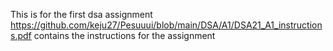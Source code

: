 This is for the first dsa assignment
https://github.com/keju27/Pesuuui/blob/main/DSA/A1/DSA21_A1_instructions.pdf contains the instructions for the assignment
